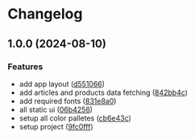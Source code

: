 # Changelog

## 1.0.0 (2024-08-10)


### Features

* add app layout ([d551066](https://github.com/albugowy15/pandooin-frontend-test/commit/d551066117430c15051cfadda17971fc43da34b1))
* add articles and products data fetching ([842bb4c](https://github.com/albugowy15/pandooin-frontend-test/commit/842bb4c5a4497455c1c983b7386a15b9c8848c0f))
* add required fonts ([831e8a0](https://github.com/albugowy15/pandooin-frontend-test/commit/831e8a0c551ed31697caa1b2e4f410b91352b68d))
* all static ui ([06b4256](https://github.com/albugowy15/pandooin-frontend-test/commit/06b42565cef9f93d9df8b1da1c9cd0e841a02189))
* setup all color palletes ([cb6e43c](https://github.com/albugowy15/pandooin-frontend-test/commit/cb6e43cfc1e6b12263746a2e51a29ef7034ff631))
* setup project ([9fc0fff](https://github.com/albugowy15/pandooin-frontend-test/commit/9fc0ffff2954601e83111ec73e1e531fba8e5d94))
